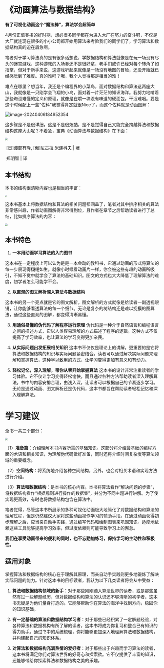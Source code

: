# 《动画算法与数据结构》

**有了可视化动画这个“魔法棒”，算法学会超简单**



4月份正值春招的好时期，想必很多同学都在为进入大厂在努力的奋斗呀，不仅是大厂就连现在很多的小小公司都开始用算法来考验我们的同学们了，学习算法和数据结构真的迫在眉急啊。    

笔者对于学习算法真的是有很多话想说，学数据结构和算法就像是在玩一场没有尽头的迷宫游戏，这种游戏的入场券还不是很好拿，老手们或许已经对每个转角了如指掌，但对于新手来说，这游戏听起来就像是一场没有地图的冒险，还没开始就已经感觉到了难度。真的难吗？哦，我个人觉得那是相当的难！

难点在哪里？想当年，我还是个编程界的小菜鸟，面对数据结构和算法这两座大山，我就像是一只刚学会飞翔的小鸟，面对着一片茫茫的知识海洋。我努力地啃着那些晦涩难懂的定义和原理，就像是在嚼一块没有味道的硬面包，干涩难咽。要是这个时候配上一些"佐料"我觉得肯定就很Nice了，而这个佐料就是动画图解：

![image-20240406184952354](2.png)



这步骤是不是很详细，这是不是很炫酷，是不是觉得自己又能完全跨越算法和数据结构这座大山呢？不着急，宝典《动画算法与数据结构》在下面：

<img src="封面.png" style="zoom: 50%;" />

​                                                                                     [日]渡部有隆, [俄]尼古拉·米连科夫 | 著

​                                                                                                             郑明智 | 译



## 本书结构

本书的结构很清晰内容也是相当的丰富：

<img src="目录.png" style="zoom: 33%;" />

这本书基本上将数据结构和算法的相关问题都涵盖了，笔者对其中排序相关的算法非常感兴趣，作者动画图解得非常得到位，且作者在章节之后帮助读者进行了总结，比如排序算法的内容：

<img src="排序算法比较.png" style="zoom: 50%;" />

## 本书特色

1. **一本用动画学习算法的入门图书**  

  这本书在一定程度上可以认为是是一本会动的教科书，它通过动画的形式将算法的每一步展现得栩栩如生。就像小时候看动画片一样，你会被这些有趣的动画所吸引，不知不觉中就学会了算法的基础知识。图文的方式也大大降低了理解算法的难度，初学者怎么可能学不会。

2. **以直观的图文解析深入算法与数据结构**  

  这本书的另一个亮点就是它的图文解析。图文解析的方式就像是给读者一副透视眼镜，让你能够看透算法的每一个细节。无论是复杂的树结构还是难以捉摸的图算法，通过这些直观的图解，都变得清晰易懂。

3. **用通俗易懂的伪代码了解程序运行原理** 
伪代码是一种介于自然语言和编程语言之间的描述方式，它以人类容易理解的方式描述了程序的逻辑。这种方式不仅提高了学习效率，也让算法的学习变得更加亲民。

4. **从实际问题出发拓展相关知识** 
这本书不仅仅是理论上的讲解，更重要的是它将算法和数据结构的知识与实际问题紧密结合。读者可以通过解决实际问题来理解和掌握算法，这种学以致用的方式，让学习变得更加有意义和有动力。

5. **轻松记忆，深入理解，带你从零开始掌握算法** 
  这本书的设计非常注重读者的学习体验。它不仅让学习变得轻松愉快，而且通过各种方法帮助读者深入理解算法。书中的内容安排合理，由浅入深，让读者可以根据自己的节奏逐步学习。无论是通过动画、图文解析还是伪代码，这本书都旨在帮助读者轻松记忆和深入理解算法。



# 学习建议

全书一共三个部分：

<img src="三个部分.png" style="zoom:50%;" />

（1）**准备篇**：介绍理解本书内容所需的基础知识。这部分将介绍最基础的编程方面的术语和相关知识，为理解伪代码做好准备，同时还将介绍时间复杂度等算法领域的重要概念。

（2）**空间结构**：将系统地介绍各种空间结构，另外，也会对相关术语和实现方法进行介绍。

（3）**算法和数据结构**：是本书的核心内容。本书将算法看作“解决问题的步骤”，将数据结构看作“根据规则进行操作的数据集”，并分为不同主题进行讲解。为了使实现更高效，有时也将数据结构包含在算法中。

笔者觉得，尽管这本书所展示的多种可视化动画极大地简化了对数据结构和算法的理解过程，但是仍然建议大家将这些动画视作学习的辅助手段。在通过动画获得初步理解之后，应当亲自动手实践，通过编写代码和绘制图表来巩固知识。适度地依赖这些工具能够提高学习效率，但过度依赖则可能导致学习上的懈怠。

**我们在享受动画带来的便利的同时，也不忘勤加练习，保持学习的主动性和积极性。**



## 适用对象

掌握算法和数据结构的核心在于理解其原理，而亲自动手实践则更多地锻炼了解决实际问题的能力。针对这本书的目标读者，我认为以下几类读者将会从中受益：

1. **算法和数据结构领域的新手**：对于那些刚刚踏入算法世界的读者，或是那些虽然有过一些解题经历，但对数据结构和算法的认识还不够清晰的初学者，这本书无疑是为他们量身打造的。它能够帮助你在算法的海洋中找到方向，稳固你的知识基础。

2. **有一定基础的算法和数据结构学习者**：对于那些已经积累了一定解题经验，对各种算法和数据机构有所了解的读者，这本书将成为你复习和整合已有知识的得力助手。通过书中的系统梳理，你将能够更加深入地理解算法和数据结构，并构建起自己的知识体系。

3. **对算法和数据结构充满热情的爱好者**：对于那些出于兴趣而学习算法的读者，这本书将满足你们对算法世界的好奇心和探索欲。它不仅提供了丰富的知识，还能够带给你探索算法和数据结构之美的乐趣。





